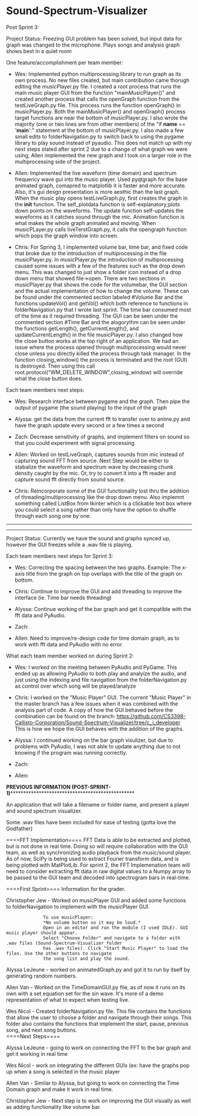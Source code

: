 # Sound-Spectrum-Visualizer

Post Sprint 3:

Project Status: Freezing GUI problem has been solved, but input data for graph was changed to the microphone. Plays songs and analysis graph shows best in a quiet room

One feature/accomplishment per team member:

- Wes: Implemented python multiprocessing library to run graph as its own process. No new files created, but main contribution came thorugh editing the musicPlayer.py file. I created a root process that runs the main music player GUI from the function "mainMusicPlayer()" and created another process that calls the openGraph function from the testLiveGraph.py file. This process runs the function openGraph() in musicPlayer.py. Both the mainMusicPlayer() and openGraph() process target functions are near the bottom of musicPlayer.py. I also wrote the majority (one or two lines are from other members) of the "if __name__ == '__main__':" statement at the bottom of musicPlayer.py. I also made a few small edits to folderNavigation.py to switch back to using the pygame library to play sound instead of pyaudio. This does not match up with my next steps stated after sprint 2 due to a change of what graph we were using, Allen implemented the new graph and I took on a larger role in the multiprocessing side of the project.

- Allen: Implemented the live waveform (time domain) and spectrum frequency wave gui into the music player. Used pyqtgraph for the base animated graph, comapred to matplotlib it is faster and more accurate. Also, it's gui desgn presentation is more aesthic than the last graph. When the music play opens testLiveGraph.py, first creates the graph in the __init__ function. The self_plotdata function is self-explanatory;plots down points on the waveforms. The update function self-updates the waveforms as it catches sound through the mic. Animation function is what makes the whole graph animated and moving. When musicPLayer.py calls liveTerstGraph.py, it calls the opengraph function which pops the graph window into screen. 

- Chris: For Spring 3, I implemented volume bar, time bar, and fixed code that broke due to the introduction of multiprocessing in the file musicPlayer.py. In musicPlayer.py the introduction of multiprocessing caused some issues with a few of the features such as the drop down menu. This was changed to just show a folder icon instead of a drop down menu that showed file->open. There are two sections in musicPlayer.py that shows the code for the volumebar, the GUI section and the actual implementation of how to change the volume. These can be found under the commented section labeled #Volume Bar and the functions updateVol() and getVol() which both reference to functions in folderNavigation.py that I wrote last sprint. The time bar consumed most of the time as it required threading. The GUI can be seen under the commented section #Time Bar and the alogorythm can be seen under the functions getLength(), getCurrentLength(), and updateCurrentLength() in the file musicPlayer.py. I also changed how the close button works at the top right of an application. We had an issue where the process opened through multiprocessing would never close unless you directly killed the process through task manager. In the function closing_window() the process is terminated and the root (GUI) is destroyed. Then using this call root.protocol("WM_DELETE_WINDOW",closing_window) will override what the close button does.





Each team members next steps:

- Wes: Research interface between pygame and the graph. Then pipe the output of pygame (the sound playing) to the input of the graph

- Alyssa: get the data from the current fft to transfer over to anime.py and have the graph update every second or a few times a second

- Zach: Decrease sensitivity of graphs, and implement filters on sound so that you could experiment with signal processing

- Allen: Worked on testLiveGraph, captures sounds from mic instead of capturing sound FFT from source. Next Step would be either to stabalize the waveform and spectrum wave by decreasing chunk density caught by the mic. Or, try to convert it into a fft reader and capture sound fft directly from sound source. 

- Chris: Reincorporate some of the GUI functionality lost thru the addition of threading/multiprocessing like the drop down menu. Also implemnt something called ListBox from tkinter which is a clickable text box where you could select a song rather than only have the option to shuffle through each song one by one.



*************************************************************************************************************************

*************************************************************************************************************************

Project Status: Currently we have the sound and graphs synced up, however the GUI freezes while a .wav file is playing.
		
Each team members next steps for Sprint 3:

- Wes: Correcting the spacing between the two graphs. Example: The x-axis title from the graph on top overlaps with the title of the graph on bottom.

- Chris: Continue to improve the GUI and add threading to improve the interface (ie. Time bar needs threading)

- Alyssa: Continue working of the bar graph and get it compatible with the fft data and PyAudio.

- Zach: 

- Allen: Need to improve/re-design code for time domain graph, as to work with fft data and PyAudio with no error. 

What each team member worked on during Sprint 2:

- Wes: I worked on the meeting between PyAudio and PyGame. This ended up as allowing PyAudio to both play and analyize the audio, and just using the indexing and file navigation from the folderNavigation.py as control over which song will be played/analyze

- Chris: I worked on the "Music Player" GUI. The current "Music Player" in the master branch has a few issues when it was combined with the analysis part of code. A copy of how the GUI behaved before the combination can be found on the branch: https://github.com/CS3398-Callisto-Corporation/Sound-Spectrum-Visualizer/tree/c_j_developer This is how we hope the GUI behaves with the addition of the graphs.

- Alyssa: I continued working on the bar graph visulizer, but due to problems with PyAudio, I was not able to update anything due to not knowing if the program  was running correctly.

- Zach: 

- Allen:


******************************PREVIOUS INFORMATION (POST-SPRINT-1)******************************************************************************

An application that will take a filename or folder name, and present a player and sound spectrum visualizer.

Some .wav files have been included for ease of testing (gotta love the Godfather)





====FFT Implementation====
FFT Data is able to be extracted and plotted, but is not done in real time. Doing so will require
collaboration with the GUI team, as well as synchronizing audio playback from the music/sound player.
As of now, SciPy is being used to extract Fourier transform data, and is being plotted with MatPlotLib.
For sprint 2, the FFT Implemenation team will need to consider extracting fft data in raw digital values
to a Numpy array to be passed to the GUI team and decoded into spectrogram bars in real-time.

====First Sprint====
Information for the grader.

Christopher Jew - Worked on musicPlayer GUI and added some functions to folderNavigation to implement
				  with the musicPlayer GUI.
				  
				  To use musicPlayer:
				  *No volume button so it may be loud.*
				  Open in an editor and run the module (I used IDLE). GUI music player should appear.
				  Select "Choose Folder" and navigate to a folder with .wav files (Sound-Spectrum-Visualizer folder
				  has .wav files). Click "Start Music Player" to load the files. Use the other buttons to navigate
				  the song list and play the sound. 
				  
Alyssa LeJeune - worked on animatedGraph.py and got it to run by itself by generating random numbers.

Allen Van - Worked on the TimeDomainGUI.py file, as of now it runs on its own with a set equation set for the sin wave. It's more of a demo representation of what to expect when testing live.

Wes Nicol - Created folderNavigation.py file. This file contains the functions that allow the user to choose a folder and navigate through their songs.
            This folder also contains the functions that implement the start, pause, previous song, and next song buttons.  
====Next Steps====

Alyssa LeJeune - going to work on connecting the FFT to the bar graph and get it working in real time

Wes Nicol - work on integrating the different GUIs (ex: have the graphs pop up when a song is selected in the music player

Allen Van - Similar to Alyssa, but going to work on connecting the Time Domain graph and make it work in real time. 

Christopher Jew - Next step is to work on improving the GUI visually as well as adding functionality like volume bar.

